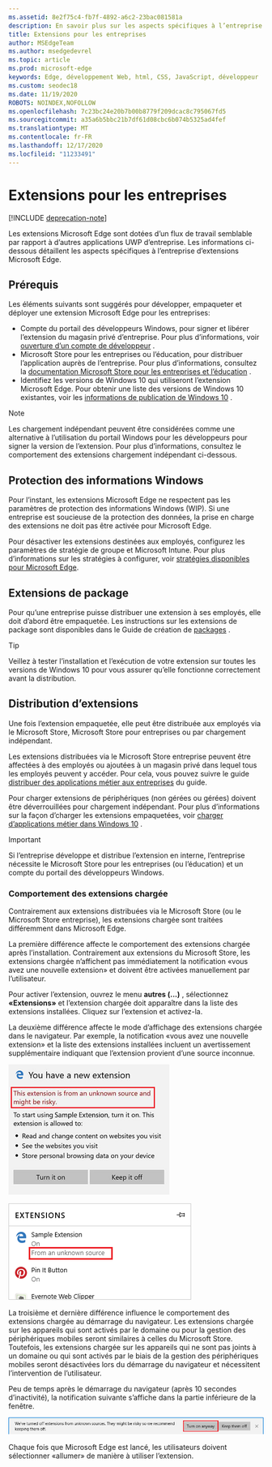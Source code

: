 ```yaml
---
ms.assetid: 8e2f75c4-fb7f-4892-a6c2-23bac081581a
description: En savoir plus sur les aspects spécifiques à l’entreprise de Microsoft Edge extensions et sur la manière dont ils sont similaires aux applications UWP.
title: Extensions pour les entreprises
author: MSEdgeTeam
ms.author: msedgedevrel
ms.topic: article
ms.prod: microsoft-edge
keywords: Edge, développement Web, html, CSS, JavaScript, développeur
ms.custom: seodec18
ms.date: 11/19/2020
ROBOTS: NOINDEX,NOFOLLOW
ms.openlocfilehash: 7c23bc24e20b7b00b8779f209dcac8c795067fd5
ms.sourcegitcommit: a35a6b5bbc21b7df61d08cbc6b074b5325ad4fef
ms.translationtype: MT
ms.contentlocale: fr-FR
ms.lasthandoff: 12/17/2020
ms.locfileid: "11233491"
---
```

# Extensions pour les entreprises  

[!INCLUDE [deprecation-note](includes/deprecation-note.md)]  

Les extensions Microsoft Edge sont dotées d’un flux de travail semblable par rapport à d’autres applications UWP d’entreprise. Les informations ci-dessous détaillent les aspects spécifiques à l’entreprise d’extensions Microsoft Edge.

## Prérequis
Les éléments suivants sont suggérés pour développer, empaqueter et déployer une extension Microsoft Edge pour les entreprises:

+ Compte du portail des développeurs Windows, pour signer et libérer l’extension du magasin privé d’entreprise. Pour plus d’informations, voir [ouverture d’un compte de développeur](/windows/uwp/publish/opening-a-developer-account) .
+ Microsoft Store pour les entreprises ou l’éducation, pour distribuer l’application auprès de l’entreprise. Pour plus d’informations, consultez la [documentation Microsoft Store pour les entreprises et l’éducation](/microsoft-store/) .
+ Identifiez les versions de Windows 10 qui utiliseront l’extension Microsoft Edge. Pour obtenir une liste des versions de Windows 10 existantes, voir les [informations de publication de Windows 10](https://www.microsoft.com/itpro/windows-10/release-information) .

> [!NOTE]
> Les chargement indépendant peuvent être considérées comme une alternative à l’utilisation du portail Windows pour les développeurs pour signer la version de l’extension. Pour plus d’informations, consultez le comportement des extensions chargement indépendant ci-dessous.

## Protection des informations Windows
Pour l’instant, les extensions Microsoft Edge ne respectent pas les paramètres de protection des informations Windows (WIP). Si une entreprise est soucieuse de la protection des données, la prise en charge des extensions ne doit pas être activée pour Microsoft Edge.

Pour désactiver les extensions destinées aux employés, configurez les paramètres de stratégie de groupe et Microsoft Intune. Pour plus d’informations sur les stratégies à configurer, voir [stratégies disponibles pour Microsoft Edge](https://technet.microsoft.com/itpro/microsoft-edge/available-policies).

## Extensions de package
Pour qu’une entreprise puisse distribuer une extension à ses employés, elle doit d’abord être empaquetée. Les instructions sur les extensions de package sont disponibles dans le Guide de création de [packages](./guides/packaging.md) .

> [!TIP]
> Veillez à tester l’installation et l’exécution de votre extension sur toutes les versions de Windows 10 pour vous assurer qu’elle fonctionne correctement avant la distribution.

## Distribution d’extensions
Une fois l’extension empaquetée, elle peut être distribuée aux employés via le Microsoft Store, Microsoft Store pour entreprises ou par chargement indépendant.

Les extensions distribuées via le Microsoft Store entreprise peuvent être affectées à des employés ou ajoutées à un magasin privé dans lequel tous les employés peuvent y accéder. Pour cela, vous pouvez suivre le guide [distribuer des applications métier aux entreprises](https://msdn.microsoft.com/windows/uwp/publish/distribute-lob-apps-to-enterprises) du guide.

Pour charger extensions de périphériques (non gérées ou gérées) doivent être déverrouillées pour chargement indépendant. Pour plus d’informations sur la façon d’charger les extensions empaquetées, voir [charger d’applications métier dans Windows 10](https://technet.microsoft.com/itpro/windows/deploy/sideload-apps-in-windows-10) .

> [!IMPORTANT]
> Si l’entreprise développe et distribue l’extension en interne, l’entreprise nécessite le Microsoft Store pour les entreprises (ou l’éducation) et un compte du portail des développeurs Windows.

### Comportement des extensions chargée
Contrairement aux extensions distribuées via le Microsoft Store (ou le Microsoft Store entreprise), les extensions chargée sont traitées différemment dans Microsoft Edge.

La première différence affecte le comportement des extensions chargée après l’installation. Contrairement aux extensions du Microsoft Store, les extensions chargée n’affichent pas immédiatement la notification «vous avez une nouvelle extension» et doivent être activées manuellement par l’utilisateur.

Pour activer l’extension, ouvrez le menu **autres (...)** , sélectionnez **«Extensions»** et l’extension chargée doit apparaître dans la liste des extensions installées. Cliquez sur l’extension et activez-la.

La deuxième différence affecte le mode d’affichage des extensions chargée dans le navigateur. Par exemple, la notification «vous avez une nouvelle extension» et la liste des extensions installées incluent un avertissement supplémentaire indiquant que l’extension provient d’une source inconnue.

![AVERTISSEMENT 1 charger](./media/sideload-permissionflyout.PNG)

![AVERTISSEMENT 2 charger](./media/sideload-l1warning.PNG)

La troisième et dernière différence influence le comportement des extensions chargée au démarrage du navigateur. Les extensions chargée sur les appareils qui sont activés par le domaine ou pour la gestion des périphériques mobiles seront similaires à celles du Microsoft Store. Toutefois, les extensions chargée sur les appareils qui ne sont pas joints à un domaine ou qui sont activés par le biais de la gestion des périphériques mobiles seront désactivées lors du démarrage du navigateur et nécessitent l’intervention de l’utilisateur.

Peu de temps après le démarrage du navigateur (après 10 secondes d’inactivité), la notification suivante s’affiche dans la partie inférieure de la fenêtre.

![notification charger](./media/sideload-scareUI.PNG)

Chaque fois que Microsoft Edge est lancé, les utilisateurs doivent sélectionner «allumer» de manière à utiliser l’extension.

